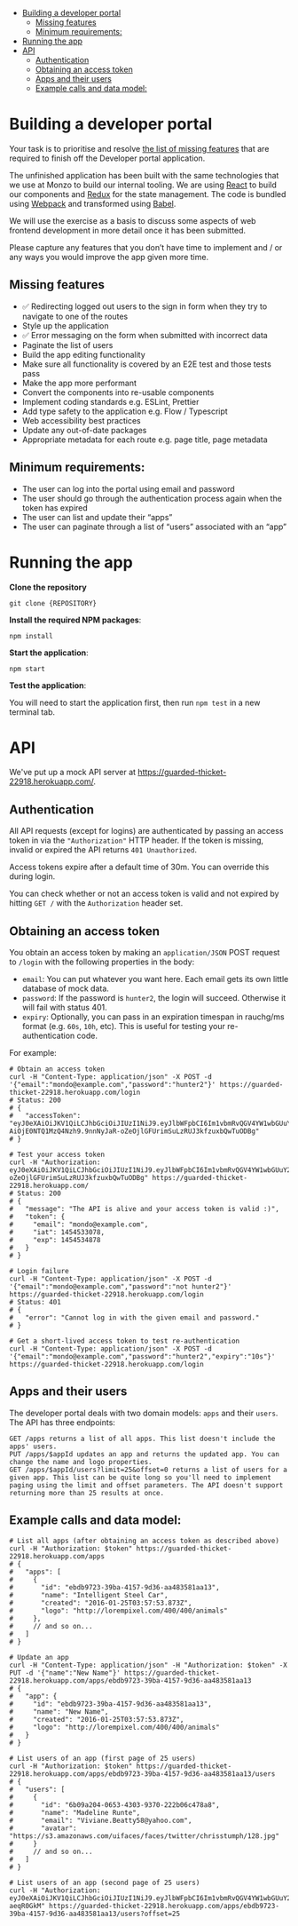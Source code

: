 - [Building a developer portal](#building-a-developer-portal)
  - [Missing features](#missing-features)
  - [Minimum requirements:](#minimum-requirements)
- [Running the app](#running-the-app)
- [API](#api)
  - [Authentication](#authentication)
  - [Obtaining an access token](#obtaining-an-access-token)
  - [Apps and their users](#apps-and-their-users)
  - [Example calls and data model:](#example-calls-and-data-model)

# Building a developer portal

Your task is to prioritise and resolve [the list of missing features](#missing-features) that are required to finish off the Developer portal application.

The unfinished application has been built with the same technologies that we use at Monzo to build our internal tooling. We are using [React](https://reactjs.org/) to build our components and [Redux](https://redux.js.org/) for the state management. The code is bundled using [Webpack](https://webpack.js.org) and transformed using [Babel](https://babeljs.io/).

We will use the exercise as a basis to discuss some aspects of web frontend development in more detail once it has been submitted.

Please capture any features that you don’t have time to implement and / or any ways you would improve the app given more time.

## Missing features

- ✅ Redirecting logged out users to the sign in form when they try to navigate to one of the routes
- Style up the application
- ✅ Error messaging on the form when submitted with incorrect data
- Paginate the list of users
- Build the app editing functionality
- Make sure all functionality is covered by an E2E test and those tests pass
- Make the app more performant
- Convert the components into re-usable components
- Implement coding standards e.g. ESLint, Prettier
- Add type safety to the application e.g. Flow / Typescript
- Web accessibility best practices
- Update any out-of-date packages
- Appropriate metadata for each route e.g. page title, page metadata

## Minimum requirements:

- The user can log into the portal using email and password
- The user should go through the authentication process again when the token has expired
- The user can list and update their “apps”
- The user can paginate through a list of “users” associated with an “app”

# Running the app

**Clone the repository**

`git clone {REPOSITORY}`

**Install the required NPM packages**:

`npm install`

**Start the application**:

`npm start`

**Test the application**:

You will need to start the application first, then run `npm test` in a new terminal tab.

# API

We've put up a mock API server at https://guarded-thicket-22918.herokuapp.com/.

## Authentication

All API requests (except for logins) are authenticated by passing an access token in via the `"Authorization"` HTTP header. If the token is missing, invalid or expired the API returns `401 Unauthorized`.

Access tokens expire after a default time of 30m. You can override this during login.

You can check whether or not an access token is valid and not expired by hitting `GET /` with the `Authorization` header set.

## Obtaining an access token
You obtain an access token by making an `application/JSON` POST request to `/login` with the following properties in the body:

- `email`: You can put whatever you want here. Each email gets its own little database of mock data.
- `password`: If the password is `hunter2`, the login will succeed. Otherwise it will fail with status 401.
- `expiry`: Optionally, you can pass in an expiration timespan in rauchg/ms format (e.g. `60s`, `10h`, etc). This is useful for testing your re-authentication code.

For example:

```
# Obtain an access token
curl -H "Content-Type: application/json" -X POST -d '{"email":"mondo@example.com","password":"hunter2"}' https://guarded-thicket-22918.herokuapp.com/login
# Status: 200
# {
#   "accessToken": "eyJ0eXAiOiJKV1QiLCJhbGciOiJIUzI1NiJ9.eyJlbWFpbCI6Im1vbmRvQGV4YW1wbGUuY29tIiwiaWF0IjoxNDU0NTMzMDc4LCJleH# AiOjE0NTQ1MzQ4Nzh9.9nnNyJaR-oZeOjlGFUrimSuLzRUJ3kfzuxbQwTuODBg"
# }

# Test your access token
curl -H "Authorization: eyJ0eXAiOiJKV1QiLCJhbGciOiJIUzI1NiJ9.eyJlbWFpbCI6Im1vbmRvQGV4YW1wbGUuY29tIiwiaWF0IjoxNDU0NTMzMDc4LCJleHAiOjE0NTQ1MzQ4Nzh9.9nnNyJaR-oZeOjlGFUrimSuLzRUJ3kfzuxbQwTuODBg" https://guarded-thicket-22918.herokuapp.com/
# Status: 200
# {
#   "message": "The API is alive and your access token is valid :)",
#   "token": {
#     "email": "mondo@example.com",
#     "iat": 1454533078,
#     "exp": 1454534878
#   }
# }

# Login failure
curl -H "Content-Type: application/json" -X POST -d '{"email":"mondo@example.com","password":"not hunter2"}' https://guarded-thicket-22918.herokuapp.com/login
# Status: 401
# {
#   "error": "Cannot log in with the given email and password."
# }

# Get a short-lived access token to test re-authentication
curl -H "Content-Type: application/json" -X POST -d '{"email":"mondo@example.com","password":"hunter2","expiry":"10s"}' https://guarded-thicket-22918.herokuapp.com/login
```

## Apps and their users

The developer portal deals with two domain models: `apps` and their `users`. The API has three endpoints:

```
GET /apps returns a list of all apps. This list doesn't include the apps' users.
PUT /apps/$appId updates an app and returns the updated app. You can change the name and logo properties.
GET /apps/$appId/users?limit=25&offset=0 returns a list of users for a given app. This list can be quite long so you'll need to implement paging using the limit and offset parameters. The API doesn't support returning more than 25 results at once.
```

## Example calls and data model:

```
# List all apps (after obtaining an access token as described above)
curl -H "Authorization: $token" https://guarded-thicket-22918.herokuapp.com/apps
# {
#   "apps": [
#     {
#       "id": "ebdb9723-39ba-4157-9d36-aa483581aa13",
#       "name": "Intelligent Steel Car",
#       "created": "2016-01-25T03:57:53.873Z",
#       "logo": "http://lorempixel.com/400/400/animals"
#     },
#     // and so on...
#   ]
# }

# Update an app
curl -H "Content-Type: application/json" -H "Authorization: $token" -X PUT -d '{"name":"New Name"}' https://guarded-thicket-22918.herokuapp.com/apps/ebdb9723-39ba-4157-9d36-aa483581aa13
# {
#   "app": {
#     "id": "ebdb9723-39ba-4157-9d36-aa483581aa13",
#     "name": "New Name",
#     "created": "2016-01-25T03:57:53.873Z",
#     "logo": "http://lorempixel.com/400/400/animals"
#   }
# }

# List users of an app (first page of 25 users)
curl -H "Authorization: $token" https://guarded-thicket-22918.herokuapp.com/apps/ebdb9723-39ba-4157-9d36-aa483581aa13/users
# {
#   "users": [
#     {
#       "id": "6b09a204-0653-4303-9370-222b06c478a8",
#       "name": "Madeline Runte",
#       "email": "Viviane.Beatty58@yahoo.com",
#       "avatar": "https://s3.amazonaws.com/uifaces/faces/twitter/chrisstumph/128.jpg"
#     }
#     // and so on...
#   ]
# }

# List users of an app (second page of 25 users)
curl -H "Authorization: eyJ0eXAiOiJKV1QiLCJhbGciOiJIUzI1NiJ9.eyJlbWFpbCI6Im1vbmRvQGV4YW1wbGUuY29tIiwiaWF0IjoxNDU0NTM1MDg4LCJleHAiOjE0NTQ1MzY4ODh9.7ehzJgS_OojT37j076I05l1ZNKc62AKOpL-aeqR0GkM" https://guarded-thicket-22918.herokuapp.com/apps/ebdb9723-39ba-4157-9d36-aa483581aa13/users?offset=25
```
